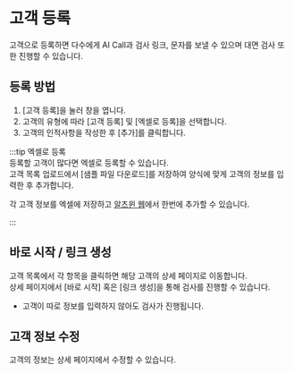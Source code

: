 # 고객 등록

고객으로 등록하면 다수에게 AI Call과 검사 링크, 문자를 보낼 수 있으며 대면 검사 또한 진행할 수 있습니다.

## 등록 방법

1. [고객 등록]을 눌러 창을 엽니다.
2. 고객의 유형에 따라 [고객 등록] 및 [엑셀로 등록]을 선택합니다.
3. 고객의 인적사항을 작성한 후 [추가]를 클릭합니다.  

:::tip 엑셀로 등록  
등록할 고객이 많다면 엑셀로 등록할 수 있습니다.  
고객 목록 업로드에서 [샘플 파일 다운로드]를 저장하여 양식에 맞게 고객의 정보를 입력한 후 추가합니다.  

각 고객 정보를 엑셀에 저장하고 [알츠윈 웹](https://www.alzwin.com/)에서 한번에 추가할 수 있습니다.

:::

## 바로 시작 / 링크 생성

고객 목록에서 각 항목을 클릭하면 해당 고객의 상세 페이지로 이동합니다.  
상세 페이지에서 [바로 시작] 혹은 [링크 생성]을 통해 검사를 진행할 수 있습니다.

- 고객이 따로 정보를 입력하지 않아도 검사가 진행됩니다.

## 고객 정보 수정

고객의 정보는 상세 페이지에서 수정할 수 있습니다.
